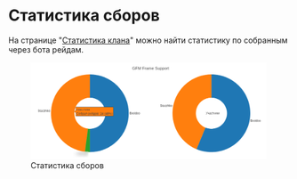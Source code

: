# Статистика сборов
На странице "<a href="https://frame-b.ru/clan-stats" target="_blank">Статистика клана</a>" можно найти статистику по собранным через бота рейдам.<br>
<div class="text-center">
	<figure class="figure">
		<a href="./images/stats.png" target="_blank">
			<img src="./images/stats.png" class="figure-img img-fluid rounded" alt="stats">
		</a>
		<figcaption class="figure-caption text-center">Статистика сборов</figcaption>
	</figure>
</div>
